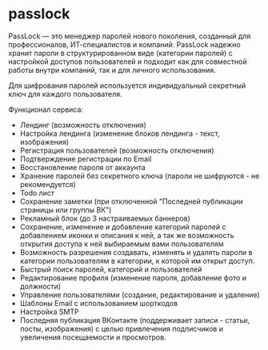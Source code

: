 # passlock
PassLock — это менеджер паролей нового поколения, созданный для профессионалов, ИТ-специалистов и компаний. PassLock надежно хранит пароли в структурированном виде (категории паролей) с настройкой доступов пользователей и подходит как для совместной работы внутри компаний, так и для личного использования.

Для шифрования паролей используется индивидуальный секретный ключ для каждого пользователя.

Функционал сервиса:

- Лендинг (возможность отключения)
- Настройка лендинга (изменение блоков лендинга - текст, изображения)
- Регистрация пользователей (возможность отключения)
- Подтверждение регистрации по Email
- Восстановление пароля от аккаунта
- Хранение паролей без секретного ключа (пароли не шифруются - не рекомендуется)
- Todo лист
- Сохранение заметки (при отключенной "Последней публикации страницы или группы ВК")
- Рекламный блок (до 3 настраиваемых баннеров)
- Сохранение, изменение и добавление категорий паролей с добавлением иконки и описания к ней, а так же возможность открытия доступа к ней выбираемым вами пользователям
- Возможность разрешения создавать, изменять и удалять пароли в категории пользователям в категории, к которой им открыт доступ.
- Быстрый поиск паролей, категорий и пользователей
- Редактирование профиля (изменение пароля, добавление фото и должности)
- Управление пользователями (создание, редактирование и удаление)
- Шаблоны Email с использованием шорткодов
- Настройка SMTP
- Последняя публикация ВКонтакте (поддерживает записи - статьи, посты, изображения) с целью привлечения подписчиков и увеличения посещаемости и просмотров.

